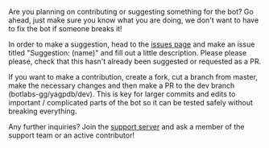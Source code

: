 Are you planning on contributing or suggesting something for the bot? Go ahead, just make sure you know what you are doing, we don't want to have to fix the bot if someone breaks it!

In order to make a suggestion, head to the [issues page](https://github.com/botlabs-gg/yagpdb/issues) and make an issue titled "Suggestion: (name)" and fill out a little description. Please please please, check that this hasn't already been suggested or requested as a PR.

If you want to make a contribution, create a fork, cut a branch from master, make the necessary changes and then make a PR to the dev branch (botlabs-gg/yagpdb/dev). This is key for larger commits and edits to important / complicated parts of the bot so it can be tested safely without breaking everything.

Any further inquiries? Join the [support server](https://discord.gg/uZctq7UaPR) and ask a member of the support team or an active contributor!
